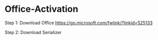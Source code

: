# Office-Activation

Step 1: Download Office
https://go.microsoft.com/fwlink/?linkid=525133

Step 2: Download Serializer

